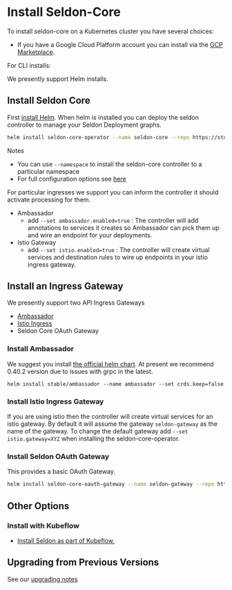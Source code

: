# Install Seldon-Core

To install seldon-core on a Kubernetes cluster you have several choices:

 * If you have a Google Cloud Platform account you can install via the [GCP Marketplace](https://console.cloud.google.com/marketplace/details/seldon-portal/seldon-core).

For CLI installs:

We presently support Helm installs.

## Install Seldon Core

First [install Helm](https://docs.helm.sh). When helm is installed you can deploy the seldon controller to manage your Seldon Deployment graphs.

```bash 
helm install seldon-core-operator --name seldon-core --repo https://storage.googleapis.com/seldon-charts --set usageMetrics.enabled=true
```

Notes

 * You can use ```--namespace``` to install the seldon-core controller to a particular namespace
 * For full configuration options see [here](../reference/helm.md)

For particular ingresses we support you can inform the controller it should activate processing for them.

 * Ambassador
   * add `--set ambassador.enabled=true` : The controller will add annotations to services it creates so Ambassador can pick them up and wire an endpoint for your deployments.
 * Istio Gateway
   * add `--set istio.enabled=true` : The controller will create virtual services and destination rules to wire up endpoints in your istio ingress gateway.

## Install an Ingress Gateway

We presently support two API Ingress Gateways

 * [Ambassador](https://www.getambassador.io/)
 * [Istio Ingress](https://istio.io/)
 * Seldon Core OAuth Gateway

### Install Ambassador

We suggest you install [the official helm chart](https://github.com/helm/charts/tree/master/stable/ambassador). At present we recommend 0.40.2 version due to issues with grpc in the latest.

```
helm install stable/ambassador --name ambassador --set crds.keep=false
```

### Install Istio Ingress Gateway

If you are using istio then the controller will create virtual services for an istio gateway. By default it will assume the gateway `seldon-gateway` as the name of the gateway. To change the default gateway add `--set istio.gateway=XYZ` when installing the seldon-core-operator.

### Install Seldon OAuth Gateway

This provides a basic OAuth Gateway.

```bash
helm install seldon-core-oauth-gateway --name seldon-gateway --repo https://storage.googleapis.com/seldon-charts
```

## Other Options

### Install with Kubeflow

  * [Install Seldon as part of Kubeflow.](https://www.kubeflow.org/docs/guides/components/seldon/#seldon-serving)


## Upgrading from Previous Versions

See our [upgrading notes](../reference/upgrading.md)

